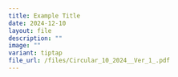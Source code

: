 ```yaml
---
title: Example Title
date: 2024-12-10
layout: file
description: ""
image: ""
variant: tiptap
file_url: /files/Circular_10_2024__Ver_1_.pdf
---
```

